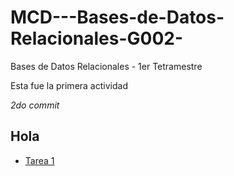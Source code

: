 # MCD---Bases-de-Datos-Relacionales-G002-
Bases de Datos Relacionales - 1er Tetramestre

Esta fue la primera actividad

*2do commit*

## Hola

- [Tarea 1](./Clase%201/Tarea%201.md)
